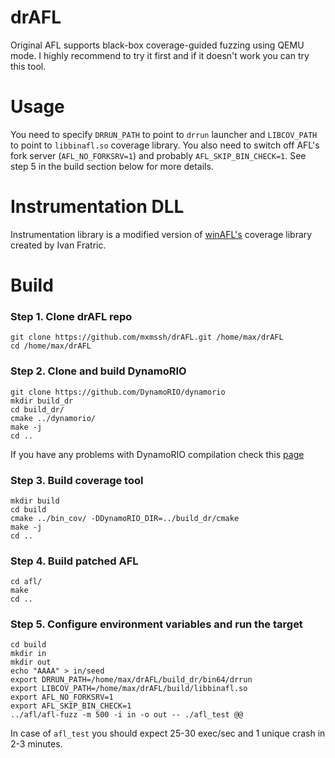 # drAFL

Original AFL supports black-box coverage-guided fuzzing using QEMU mode. I highly recommend to try it first and if it doesn't work you can try this tool.

# Usage

You need to specify ```DRRUN_PATH``` to point to ```drrun``` launcher and ```LIBCOV_PATH``` to point to ```libbinafl.so``` coverage library. You also need to switch off AFL's fork server (```AFL_NO_FORKSRV=1```) and probably ```AFL_SKIP_BIN_CHECK=1```. See step 5 in the build section below for more details.

# Instrumentation DLL

Instrumentation library is a modified version of [winAFL's](https://github.com/googleprojectzero/winafl) coverage library created by Ivan Fratric.

# Build

### Step 1. Clone drAFL repo
```
git clone https://github.com/mxmssh/drAFL.git /home/max/drAFL
cd /home/max/drAFL
```

### Step 2. Clone and build DynamoRIO
```
git clone https://github.com/DynamoRIO/dynamorio
mkdir build_dr
cd build_dr/
cmake ../dynamorio/
make -j
cd ..
```
If you have any problems with DynamoRIO compilation check this [page](https://github.com/DynamoRIO/dynamorio/wiki/How-To-Build#linux)

### Step 3. Build coverage tool
```
mkdir build
cd build
cmake ../bin_cov/ -DDynamoRIO_DIR=../build_dr/cmake
make -j
cd ..
```
### Step 4. Build patched AFL
```
cd afl/
make
cd ..
```

### Step 5. Configure environment variables and run the target
```
cd build
mkdir in
mkdir out
echo "AAAA" > in/seed
export DRRUN_PATH=/home/max/drAFL/build_dr/bin64/drrun
export LIBCOV_PATH=/home/max/drAFL/build/libbinafl.so 
export AFL_NO_FORKSRV=1
export AFL_SKIP_BIN_CHECK=1
../afl/afl-fuzz -m 500 -i in -o out -- ./afl_test @@
```
In case of ```afl_test``` you should expect 25-30 exec/sec and 1 unique crash in 2-3 minutes.
